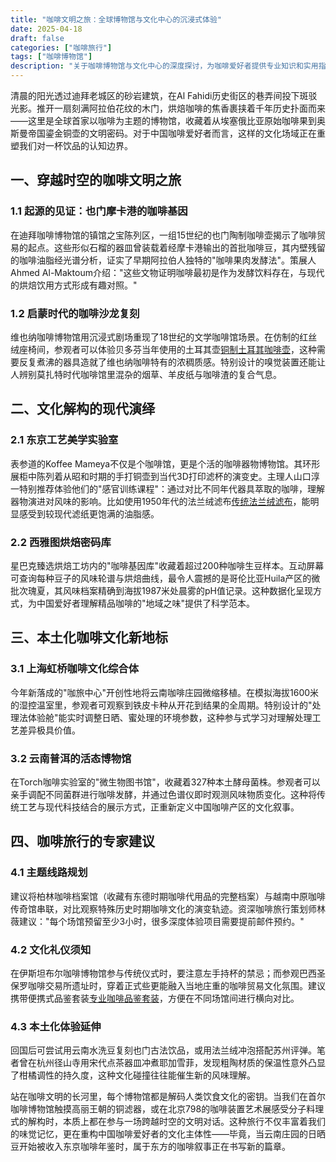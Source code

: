 ```yaml
---
title: "咖啡文明之旅：全球博物馆与文化中心的沉浸式体验"
date: 2025-04-18
draft: false
categories: ["咖啡旅行"]
tags: ["咖啡博物馆"]
description: "关于咖啡博物馆与文化中心的深度探讨，为咖啡爱好者提供专业知识和实用指南。"
---
```


清晨的阳光透过迪拜老城区的砂岩建筑，在Al Fahidi历史街区的巷弄间投下斑驳光影。推开一扇刻满阿拉伯花纹的木门，烘焙咖啡的焦香裹挟着千年历史扑面而来——这里是全球首家以咖啡为主题的博物馆，收藏着从埃塞俄比亚原始咖啡果到奥斯曼帝国鎏金铜壶的文明密码。对于中国咖啡爱好者而言，这样的文化场域正在重塑我们对一杯饮品的认知边界。

## 一、穿越时空的咖啡文明之旅
### 1.1 起源的见证：也门摩卡港的咖啡基因
在迪拜咖啡博物馆的镇馆之宝陈列区，一组15世纪的也门陶制咖啡壶揭示了咖啡贸易的起点。这些形似石榴的器皿曾装载着经摩卡港输出的首批咖啡豆，其内壁残留的咖啡油脂经光谱分析，证实了早期阿拉伯人独特的"咖啡果肉发酵法"。策展人Ahmed Al-Maktoum介绍："这些文物证明咖啡最初是作为发酵饮料存在，与现代的烘焙饮用方式形成有趣对照。"

### 1.2 启蒙时代的咖啡沙龙复刻
维也纳咖啡博物馆用沉浸式剧场重现了18世纪的文学咖啡馆场景。在仿制的红丝绒座椅间，参观者可以体验贝多芬当年使用的土耳其壶[铜制土耳其咖啡壶](https://www.amazon.com/dp/B07P5HXQ3G?tag=coffeeprism-20)，这种需要反复煮沸的器具造就了维也纳咖啡特有的浓稠质感。特别设计的嗅觉装置还能让人辨别莫扎特时代咖啡馆里混杂的烟草、羊皮纸与咖啡渣的复合气息。

## 二、文化解构的现代演绎
### 2.1 东京工艺美学实验室
表参道的Koffee Mameya不仅是个咖啡馆，更是个活的咖啡器物博物馆。其环形展柜中陈列着从昭和时期的手打铜壶到当代3D打印滤杯的演变史。主理人山口淳一特别推荐体验他们的"感官训练课程"：通过对比不同年代器具萃取的咖啡，理解器物演进对风味的影响。比如使用1950年代的法兰绒滤布[传统法兰绒滤布](https://www.amazon.com/dp/B01N5OEL7J?tag=coffeeprism-20)，能明显感受到较现代滤纸更饱满的油脂感。

### 2.2 西雅图烘焙密码库
星巴克臻选烘焙工坊内的"咖啡基因库"收藏着超过200种咖啡生豆样本。互动屏幕可查询每种豆子的风味轮谱与烘焙曲线，最令人震撼的是哥伦比亚Huila产区的微批次瑰夏，其风味档案精确到海拔1987米处晨雾的pH值记录。这种数据化呈现方式，为中国爱好者理解精品咖啡的"地域之味"提供了科学范本。

## 三、本土化咖啡文化新地标
### 3.1 上海虹桥咖啡文化综合体
今年新落成的"咖旅中心"开创性地将云南咖啡庄园微缩移植。在模拟海拔1600米的湿控温室里，参观者可观察到铁皮卡种从开花到结果的全周期。特别设计的"处理法体验舱"能实时调整日晒、蜜处理的环境参数，这种参与式学习对理解处理工艺差异极具价值。

### 3.2 云南普洱的活态博物馆
在Torch咖啡实验室的"微生物图书馆"，收藏着327种本土酵母菌株。参观者可以亲手调配不同菌群进行咖啡发酵，并通过色谱仪即时观测风味物质变化。这种将传统工艺与现代科技结合的展示方式，正重新定义中国咖啡产区的文化叙事。

## 四、咖啡旅行的专家建议
### 4.1 主题线路规划
建议将柏林咖啡档案馆（收藏有东德时期咖啡代用品的完整档案）与越南中原咖啡传奇馆串联，对比观察特殊历史时期咖啡文化的演变轨迹。资深咖啡旅行策划师林薇建议："每个场馆预留至少3小时，很多深度体验项目需要提前邮件预约。"

### 4.2 文化礼仪须知
在伊斯坦布尔咖啡博物馆参与传统仪式时，要注意左手持杯的禁忌；而参观巴西圣保罗咖啡交易所遗址时，穿着正式些更能融入当地庄重的咖啡贸易文化氛围。建议携带便携式品鉴套装[专业咖啡品鉴套装](https://www.amazon.com/dp/B01N4V3635?tag=coffeeprism-20)，方便在不同场馆间进行横向对比。

### 4.3 本土化体验延伸
回国后可尝试用云南水洗豆复刻也门古法饮品，或用法兰绒冲泡搭配苏州评弹。笔者曾在杭州径山寺用宋代点茶器皿冲煮耶加雪菲，发现粗陶材质的保温性意外凸显了柑橘调性的持久度，这种文化碰撞往往能催生新的风味理解。

站在咖啡文明的长河里，每个博物馆都是解码人类饮食文化的密钥。当我们在首尔咖啡博物馆触摸高丽王朝的铜滤器，或在北京798的咖啡装置艺术展感受分子料理式的解构时，本质上都在参与一场跨越时空的文明对话。这种旅行不仅丰富着我们的味觉记忆，更在重构中国咖啡爱好者的文化主体性——毕竟，当云南庄园的日晒豆开始被收入东京咖啡年鉴时，属于东方的咖啡叙事正在书写新的篇章。